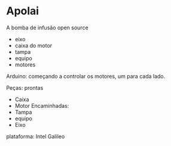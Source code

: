 # Apolai

A bomba de infusão open source

- eixo
- caixa do motor
- tampa
- equipo
- motores


Arduino: começando  a controlar os motores, um para cada lado.

Peças:
prontas
- Caixa
- Motor
Encaminhadas:
- Tampa
- equipo
- Eixo

plataforma: Intel Galileo

